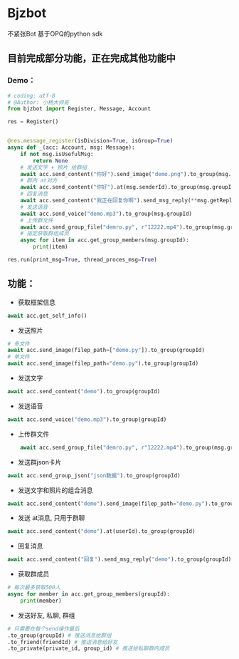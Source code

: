 # Bjzbot
不紧张Bot
基于OPQ的python sdk
## 目前完成部分功能，正在完成其他功能中
### Demo：
```py
# coding: utf-8
# @Author: 小杨大帅哥
from bjzbot import Register, Message, Account

res = Register()


@res.message_register(isDivision=True, isGroup=True)
async def _(acc: Account, msg: Message):
    if not msg.isUsefulMsg:
        return None
    # 发送文字 + 照片 给群组
    await acc.send_content("你好").send_image("demo.png").to_group(msg.groupId)
    # 群内 at对方
    await acc.send_content("你好").at(msg.senderId).to_group(msg.groupId)
    # 回复消息
    await acc.send_content("我正在回复你啊").send_msg_reply(**msg.getReplyParams).to_group(msg.groupId)
    # 发送语音
    await acc.send_voice("demo.mp3").to_group(msg.groupId)
    # 上传群文件
    await acc.send_group_file("demro.py", r"12222.mp4").to_group(msg.groupId)
    # 指定获取群组成员
    async for item in acc.get_group_members(msg.groupId):
        print(item)

res.run(print_msg=True, thread_proces_msg=True)


```
## 功能：


* 获取框架信息
```py
await acc.get_self_info()
```

* 发送照片
```py
# 多文件
await acc.send_image(filep_path=["demo.py"]).to_group(groupId)
# 单文件
await acc.send_image(filep_path="demo.py").to_group(groupId)
```

* 发送文字
```py
await acc.send_content("demo").to_group(groupId)
```

* 发送语音
```py
await acc.send_voice("demo.mp3").to_group(groupId)
```

* 上传群文件
```py
    await acc.send_group_file("demro.py", r"12222.mp4").to_group(msg.groupId)
```

* 发送群json卡片
```py
await acc.send_group_json("json数据").to_group(groupId)
```

* 发送文字和照片的组合消息
```py
await acc.send_content("demo").send_image(filep_path="demo.py").to_group(groupId)
```

* 发送 at消息, 只用于群聊
```py
await acc.send_content("demo").at(userId).to_group(groupId)
```

* 回复消息
```py
await acc.send_content("回复").send_msg_reply("demo").to_group(groupId)
```

* 获取群成员
```py
# 每次最多获取500人
async for member in acc.get_group_members(groupId):
    print(member)
```

* 发送好友, 私聊, 群组
```py
# 只需要在每个send操作最后
.to_group(groupId) # 推送消息给群组
.to_friend(friendId) # 推送消息给好友
.to_private(private_id, group_id) # 推送给私聊群内成员
```


